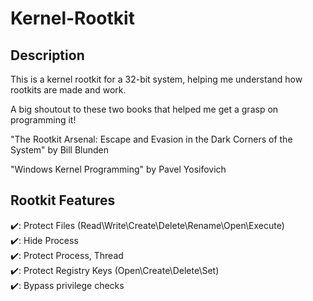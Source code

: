 # Kernel-Rootkit
## Description

This is a kernel rootkit for a 32-bit system, helping me understand how rootkits are made and work.

A big shoutout to these two books that helped me get a grasp on programming it!

"The Rootkit Arsenal: Escape and Evasion in the Dark Corners of the System" by Bill Blunden 

"Windows Kernel Programming" by Pavel Yosifovich     


## Rootkit Features

✔️: Protect Files (Read\Write\Create\Delete\Rename\Open\Execute)     
✔️: Hide Process    
✔️: Protect Process, Thread     
✔️: Protect Registry Keys (Open\Create\Delete\Set)        
✔️: Bypass privilege checks       


